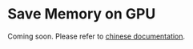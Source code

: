 # Save Memory on GPU

Coming soon. Please refer to [chinese documentation](https://mmengine.readthedocs.io/zh_CN/latest/examples/save_gpu_memory.html).
